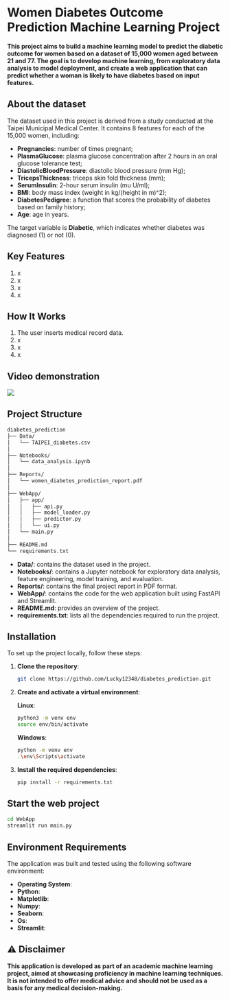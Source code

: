 # **Women Diabetes Outcome Prediction Machine Learning Project**

**This project aims to build a machine learning model to predict the diabetic outcome for women based on a dataset of 15,000 women aged between 21 and 77. The goal is to develop machine learning, from exploratory data analysis to model deployment, and create a web application that can predict whether a woman is likely to have diabetes based on input features.**


## **About the dataset**
The dataset used in this project is derived from a study conducted at the Taipei Municipal Medical Center. It contains 8 features for each of the 15,000 women, including:

* **Pregnancies**: number of times pregnant;
* **PlasmaGlucose**: plasma glucose concentration after 2 hours in an oral glucose tolerance test;
* **DiastolicBloodPressure**: diastolic blood pressure (mm Hg);
* **TricepsThickness**: triceps skin fold thickness (mm);
* **SerumInsulin**: 2-hour serum insulin (mu U/ml);
* **BMI**: body mass index (weight in kg/(height in m)^2);
* **DiabetesPedigree**: a function that scores the probability of diabetes based on family history;
* **Age**: age in years.

The target variable is **Diabetic**, which indicates whether diabetes was diagnosed (1) or not (0).


## **Key Features**
1. x
2. x
3. x
4. x

## **How It Works**

1. The user inserts medical record data.
2. x
3. x
4. x

## **Video demonstration**

![](https://media.tenor.com/ZPHHiCRxrlsAAAAj/happy-happy-happy-cat.gif)


## Project Structure

```bash
diabetes_prediction
├── Data/
│   └── TAIPEI_diabetes.csv
│
├── Notebooks/
│   └── data_analysis.ipynb
│
├── Reports/
│   └── women_diabetes_prediction_report.pdf
│
├── WebApp/
│   ├── app/
│   │   ├── api.py
│   │   ├── model_loader.py
│   │   ├── predictor.py
│   │   └── ui.py
│   └── main.py
│
├── README.md
└── requirements.txt

```
* **Data/**: contains the dataset used in the project.
* **Notebooks/**: contains a Jupyter notebook for exploratory data analysis, feature engineering, model training, and evaluation.
* **Reports/**: contains the final project report in PDF format.
* **WebApp/**: contains the code for the web application built using FastAPI and Streamlit.
* **README.md**: provides an overview of the project.
* **requirements.txt**: lists all the dependencies required to run the project.


## Installation

To set up the project locally, follow these steps:

1. **Clone the repository**:
   ```bash
   git clone https://github.com/Lucky12348/diabetes_prediction.git
   ```
2. **Create and activate a virtual environment**:

   **Linux**:
   ```bash
   python3 -m venv env
   source env/bin/activate
   ```

   **Windows**:
   ```bash
   python -m venv env
   .\env\Scripts\activate
   ```

3. **Install the required dependencies**:
   ```bash
   pip install -r requirements.txt
   ```

## Start the web project
```bash
cd WebApp
streamlit run main.py
```

## **Environment Requirements**

The application was built and tested using the following software environment:

- **Operating System**:
- **Python**:
- **Matplotlib**:
- **Numpy**:
- **Seaborn**:
- **Os**:
- **Streamlit**:


## ⚠️ **Disclaimer**

**This application is developed as part of an academic machine learning project, aimed at showcasing proficiency in machine learning techniques. It is not intended to offer medical advice and should not be used as a basis for any medical decision-making.**
